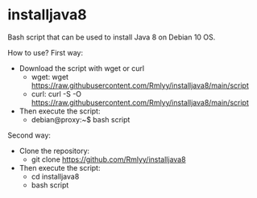 # installjava8
Bash script that can be used to install Java 8 on Debian 10 OS.

How to use?
 First way:
  - Download the script with wget or curl
     * wget: wget https://raw.githubusercontent.com/Rmlyy/installjava8/main/script
     * curl: curl -S -O https://raw.githubusercontent.com/Rmlyy/installjava8/main/script
  - Then execute the script: 
     * debian@proxy:~$ bash script

 Second way:
  - Clone the repository: 
     * git clone https://github.com/Rmlyy/installjava8
  - Then execute the script:
     * cd installjava8
     * bash script
